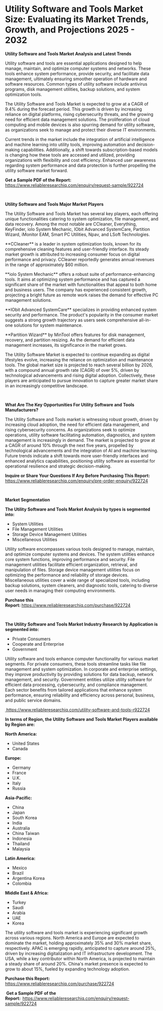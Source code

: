 <p><h1>Utility Software and Tools Market Size: Evaluating its Market Trends, Growth, and Projections 2025 - 2032</h1></p><p><strong>Utility Software and Tools Market Analysis and Latest Trends</strong></p>
<p><p>Utility software and tools are essential applications designed to help manage, maintain, and optimize computer systems and networks. These tools enhance system performance, provide security, and facilitate data management, ultimately ensuring smoother operation of hardware and software resources. Common types of utility software include antivirus programs, disk management utilities, backup solutions, and system optimization tools.</p><p>The Utility Software and Tools Market is expected to grow at a CAGR of 9.4% during the forecast period. This growth is driven by increasing reliance on digital platforms, rising cybersecurity threats, and the growing need for efficient data management solutions. The proliferation of cloud computing and mobile devices is also spurring demand for utility software, as organizations seek to manage and protect their diverse IT environments.</p><p>Current trends in the market include the integration of artificial intelligence and machine learning into utility tools, improving automation and decision-making capabilities. Additionally, a shift towards subscription-based models is changing how these tools are accessed and utilized, providing organizations with flexibility and cost efficiency. Enhanced user awareness regarding system performance and data protection is further propelling the utility software market forward.</p></p>
<p><strong>Get a Sample PDF of the Report:&nbsp;</strong> <a href="https://www.reliableresearchiq.com/enquiry/request-sample/922724?utm_campaign=1159&utm_medium=2&utm_source=Github&utm_content=ia&utm_term=18042025&utm_id=utility-software-and-tools">https://www.reliableresearchiq.com/enquiry/request-sample/922724</a></p>
<p>&nbsp;</p>
<p><strong>Utility Software and Tools Major Market Players</strong></p>
<p><p>The Utility Software and Tools Market has several key players, each offering unique functionalities catering to system optimization, file management, and data recovery. Among the most notable are CCleaner, Everything, KeyFinder, iolo System Mechanic, IObit Advanced SystemCare, Partition Wizard, iMonitor EAM, Smart PC Utilities, Npav, and LSoft Technologies.</p><p>**CCleaner** is a leader in system optimization tools, known for its comprehensive cleaning features and user-friendly interface. Its steady market growth is attributed to increasing consumer focus on digital performance and privacy. CCleaner reportedly generates annual revenues in the range of approximately $60 million.</p><p>**iolo System Mechanic** offers a robust suite of performance-enhancing tools. It aims at optimizing system performance and has captured a significant share of the market with functionalities that appeal to both home and business users. The company has experienced consistent growth, projecting a bright future as remote work raises the demand for effective PC management solutions.</p><p>**IObit Advanced SystemCare** specializes in providing enhanced system security and performance. The product's popularity in the consumer market suggests a strong growth trajectory as users seek comprehensive all-in-one solutions for system maintenance.</p><p>**Partition Wizard** by MinTool offers features for disk management, recovery, and partition resizing. As the demand for efficient data management increases, its significance in the market grows. </p><p>The Utility Software Market is expected to continue expanding as digital lifestyles evolve, increasing the reliance on optimization and maintenance tools. The global market size is projected to reach several billion by 2026, with a compound annual growth rate (CAGR) of over 5%, driven by technological advancements and rising digital adoption. Collectively, these players are anticipated to pursue innovation to capture greater market share in an increasingly competitive landscape.</p></p>
<p>&nbsp;</p>
<p><strong>What Are The Key Opportunities For Utility Software and Tools Manufacturers?</strong></p>
<p><p>The Utility Software and Tools market is witnessing robust growth, driven by increasing cloud adoption, the need for efficient data management, and rising cybersecurity concerns. As organizations seek to optimize operations, utility software facilitating automation, diagnostics, and system management is increasingly in demand. The market is projected to grow at a CAGR of around 10% through the next five years, propelled by technological advancements and the integration of AI and machine learning. Future trends indicate a shift towards more user-friendly interfaces and enhanced analytics capabilities, positioning utility software as essential for operational resilience and strategic decision-making.</p></p>
<p><strong>Inquire or Share Your Questions If Any Before Purchasing This Report:</strong> <a href="https://www.reliableresearchiq.com/enquiry/pre-order-enquiry/922724?utm_campaign=1159&utm_medium=2&utm_source=Github&utm_content=ia&utm_term=18042025&utm_id=utility-software-and-tools">https://www.reliableresearchiq.com/enquiry/pre-order-enquiry/922724</a></p>
<p>&nbsp;</p>
<p><strong>Market Segmentation</strong></p>
<p><strong>The Utility Software and Tools Market Analysis by types is segmented into:</strong></p>
<p><ul><li>System Utilities</li><li>File Management Utilities</li><li>Storage Device Management Utilities</li><li>Miscellaneous Utilities</li></ul></p>
<p><p>Utility software encompasses various tools designed to manage, maintain, and optimize computer systems and devices. The system utilities enhance core system functions, improving performance and security. File management utilities facilitate efficient organization, retrieval, and manipulation of files. Storage device management utilities focus on optimizing the performance and reliability of storage devices. Miscellaneous utilities cover a wide range of specialized tools, including backup solutions, system cleaners, and diagnostic tools, catering to diverse user needs in managing their computing environments.</p></p>
<p><strong>Purchase this Report:&nbsp;</strong><a href="https://www.reliableresearchiq.com/purchase/922724?utm_campaign=1159&utm_medium=2&utm_source=Github&utm_content=ia&utm_term=18042025&utm_id=utility-software-and-tools">https://www.reliableresearchiq.com/purchase/922724</a></p>
<p>&nbsp;</p>
<p><strong>The Utility Software and Tools Market Industry Research by Application is segmented into:</strong></p>
<p><ul><li>Private Consumers</li><li>Cooperate and Enterprise</li><li>Government</li></ul></p>
<p><p>Utility software and tools enhance computer functionality for various market segments. For private consumers, these tools streamline tasks like file management and system optimization. In corporate and enterprise settings, they improve productivity by providing solutions for data backup, network management, and security. Government entities utilize utility software for efficient data processing, cybersecurity, and compliance management. Each sector benefits from tailored applications that enhance system performance, ensuring reliability and efficiency across personal, business, and public service domains.</p></p>
<p><a href="https://www.reliableresearchiq.com/utility-software-and-tools-r922724?utm_campaign=1159&utm_medium=2&utm_source=Github&utm_content=ia&utm_term=18042025&utm_id=utility-software-and-tools">&nbsp;https://www.reliableresearchiq.com/utility-software-and-tools-r922724</a></p>
<p><strong>In terms of Region, the Utility Software and Tools Market Players available by Region are:</strong></p>
<p>
    <p> <strong> North America: </strong>
        <ul>
            <li>United States</li>
            <li>Canada</li>
        </ul>
        </p> 
    <p> <strong> Europe: </strong>
        <ul>
            <li>Germany</li>
            <li>France</li>
            <li>U.K.</li>
            <li>Italy</li>
            <li>Russia</li>
        </ul>
        </p> 
    <p> <strong> Asia-Pacific: </strong>
        <ul>
            <li>China</li>
            <li>Japan</li>
            <li>South Korea</li>
            <li>India</li>
            <li>Australia</li>
            <li>China Taiwan</li>
            <li>Indonesia</li>
            <li>Thailand</li>
            <li>Malaysia</li>
        </ul>
        </p> 
    <p> <strong> Latin America: </strong>
        <ul>
            <li>Mexico</li>
            <li>Brazil</li>
            <li>Argentina Korea</li>
            <li>Colombia</li>
        </ul>
        </p> 
    <p> <strong> Middle East & Africa: </strong>
        <ul>
            <li>Turkey</li>
            <li>Saudi</li>
            <li>Arabia</li>
            <li>UAE</li>
            <li>Korea</li>
        </ul>
    </p>
    </p>
<p><p>The utility software and tools market is experiencing significant growth across various regions. North America and Europe are expected to dominate the market, holding approximately 35% and 30% market share, respectively. APAC is emerging rapidly, anticipated to capture around 25%, driven by increasing digitalization and IT infrastructure development. The USA, while a key contributor within North America, is projected to maintain a steady share of around 20%. China's market presence is expected to grow to about 15%, fueled by expanding technology adoption.</p></p>
<p><strong>Purchase this Report: </strong><a href="https://www.reliableresearchiq.com/purchase/922724?utm_campaign=1159&utm_medium=2&utm_source=Github&utm_content=ia&utm_term=18042025&utm_id=utility-software-and-tools">https://www.reliableresearchiq.com/purchase/922724</a></p>
<p>&nbsp;<strong>Get a Sample PDF of the Report:&nbsp;&nbsp;</strong><a href="https://www.reliableresearchiq.com/enquiry/request-sample/922724?utm_campaign=1159&utm_medium=2&utm_source=Github&utm_content=ia&utm_term=18042025&utm_id=utility-software-and-tools">https://www.reliableresearchiq.com/enquiry/request-sample/922724</a></p>
<p><strong></strong></p>
<p><p></p><p></p><p></p></p>